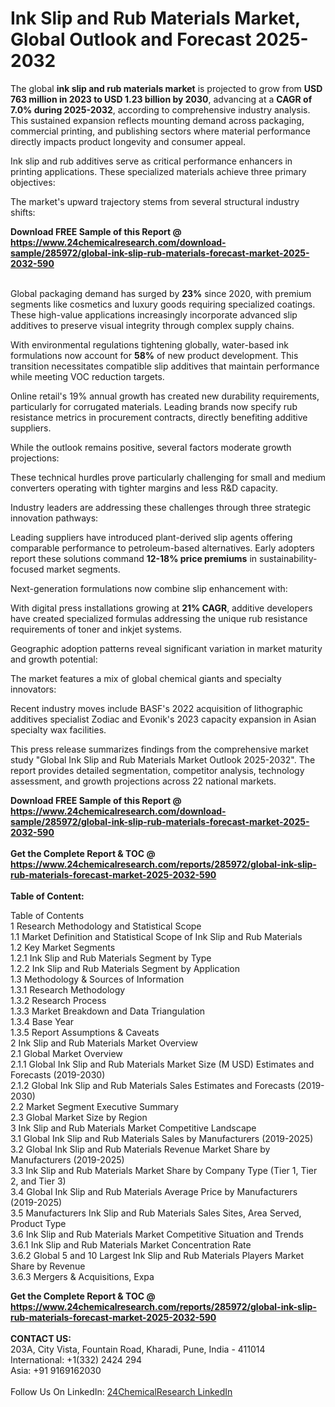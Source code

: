 <h1>Ink Slip and Rub Materials Market, Global Outlook and Forecast 2025-2032</h1><p>The global <strong>ink slip and rub materials market</strong> is projected to grow from <strong>USD 763 million in 2023 to USD 1.23 billion by 2030</strong>, advancing at a <strong>CAGR of 7.0% during 2025-2032</strong>, according to comprehensive industry analysis. This sustained expansion reflects mounting demand across packaging, commercial printing, and publishing sectors where material performance directly impacts product longevity and consumer appeal.</p><p>Ink slip and rub additives serve as critical performance enhancers in printing applications. These specialized materials achieve three primary objectives:</p><p>The market's upward trajectory stems from several structural industry shifts:</p><div><b>Download FREE Sample of this Report @ 
            <a href="https://www.24chemicalresearch.com/download-sample/285972/global-ink-slip-rub-materials-forecast-market-2025-2032-590">
            https://www.24chemicalresearch.com/download-sample/285972/global-ink-slip-rub-materials-forecast-market-2025-2032-590</a></b></div><br><p>Global packaging demand has surged by <strong>23%</strong> since 2020, with premium segments like cosmetics and luxury goods requiring specialized coatings. These high-value applications increasingly incorporate advanced slip additives to preserve visual integrity through complex supply chains.</p><p>With environmental regulations tightening globally, water-based ink formulations now account for <strong>58%</strong> of new product development. This transition necessitates compatible slip additives that maintain performance while meeting VOC reduction targets.</p><p>Online retail's 19% annual growth has created new durability requirements, particularly for corrugated materials. Leading brands now specify rub resistance metrics in procurement contracts, directly benefiting additive suppliers.</p><p>While the outlook remains positive, several factors moderate growth projections:</p><p>These technical hurdles prove particularly challenging for small and medium converters operating with tighter margins and less R&amp;D capacity.</p><p>Industry leaders are addressing these challenges through three strategic innovation pathways:</p><p>Leading suppliers have introduced plant-derived slip agents offering comparable performance to petroleum-based alternatives. Early adopters report these solutions command <strong>12-18% price premiums</strong> in sustainability-focused market segments.</p><p>Next-generation formulations now combine slip enhancement with:
</p><p>With digital press installations growing at <strong>21% CAGR</strong>, additive developers have created specialized formulas addressing the unique rub resistance requirements of toner and inkjet systems.</p><p>Geographic adoption patterns reveal significant variation in market maturity and growth potential:</p><p>The market features a mix of global chemical giants and specialty innovators:</p><p>Recent industry moves include BASF's 2022 acquisition of lithographic additives specialist Zodiac and Evonik's 2023 capacity expansion in Asian specialty wax facilities.</p><p>This press release summarizes findings from the comprehensive market study "Global Ink Slip and Rub Materials Market Outlook 2025-2032". The report provides detailed segmentation, competitor analysis, technology assessment, and growth projections across 22 national markets.</p><div><b>Download FREE Sample of this Report @ 
            <a href="https://www.24chemicalresearch.com/download-sample/285972/global-ink-slip-rub-materials-forecast-market-2025-2032-590">
            https://www.24chemicalresearch.com/download-sample/285972/global-ink-slip-rub-materials-forecast-market-2025-2032-590</a></b></div><br><div><b>Get the Complete Report & TOC @ 
            <a href="https://www.24chemicalresearch.com/reports/285972/global-ink-slip-rub-materials-forecast-market-2025-2032-590">
            https://www.24chemicalresearch.com/reports/285972/global-ink-slip-rub-materials-forecast-market-2025-2032-590</a></b></div><br>
            <b>Table of Content:</b><p>Table of Contents<br />
1 Research Methodology and Statistical Scope<br />
1.1 Market Definition and Statistical Scope of Ink Slip and Rub Materials<br />
1.2 Key Market Segments<br />
1.2.1 Ink Slip and Rub Materials Segment by Type<br />
1.2.2 Ink Slip and Rub Materials Segment by Application<br />
1.3 Methodology & Sources of Information<br />
1.3.1 Research Methodology<br />
1.3.2 Research Process<br />
1.3.3 Market Breakdown and Data Triangulation<br />
1.3.4 Base Year<br />
1.3.5 Report Assumptions & Caveats<br />
2 Ink Slip and Rub Materials Market Overview<br />
2.1 Global Market Overview<br />
2.1.1 Global Ink Slip and Rub Materials Market Size (M USD) Estimates and Forecasts (2019-2030)<br />
2.1.2 Global Ink Slip and Rub Materials Sales Estimates and Forecasts (2019-2030)<br />
2.2 Market Segment Executive Summary<br />
2.3 Global Market Size by Region<br />
3 Ink Slip and Rub Materials Market Competitive Landscape<br />
3.1 Global Ink Slip and Rub Materials Sales by Manufacturers (2019-2025)<br />
3.2 Global Ink Slip and Rub Materials Revenue Market Share by Manufacturers (2019-2025)<br />
3.3 Ink Slip and Rub Materials Market Share by Company Type (Tier 1, Tier 2, and Tier 3)<br />
3.4 Global Ink Slip and Rub Materials Average Price by Manufacturers (2019-2025)<br />
3.5 Manufacturers Ink Slip and Rub Materials Sales Sites, Area Served, Product Type<br />
3.6 Ink Slip and Rub Materials Market Competitive Situation and Trends<br />
3.6.1 Ink Slip and Rub Materials Market Concentration Rate<br />
3.6.2 Global 5 and 10 Largest Ink Slip and Rub Materials Players Market Share by Revenue<br />
3.6.3 Mergers & Acquisitions, Expa</p><div><b>Get the Complete Report & TOC @ 
            <a href="https://www.24chemicalresearch.com/reports/285972/global-ink-slip-rub-materials-forecast-market-2025-2032-590">
            https://www.24chemicalresearch.com/reports/285972/global-ink-slip-rub-materials-forecast-market-2025-2032-590</a></b></div><br><b>CONTACT US:</b><br>
            203A, City Vista, Fountain Road, Kharadi, Pune, India - 411014<br>
            International: +1(332) 2424 294<br>
            Asia: +91 9169162030 <br><br>
            Follow Us On LinkedIn: <a href="https://www.linkedin.com/company/24chemicalresearch/">24ChemicalResearch LinkedIn</a>
